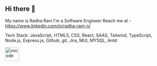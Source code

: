 ## Hi there 👋

My name is Radha Rani
I'm a Software Engineer
Reach me at -https://www.linkedin.com/in/radha-rani-n/


Tech Stack:
JavaScript, HTML5, CSS, React, SAAS, Tailwind, TypeScript, Node.js, Express.js, Github, git, Jira, MUI, MYSQL, Antd

<p><img src="https://cdn.jsdelivr.net/gh/devicons/devicon@latest/devicon.min.css" alt="vscode" width="45" height="45"/></p>
